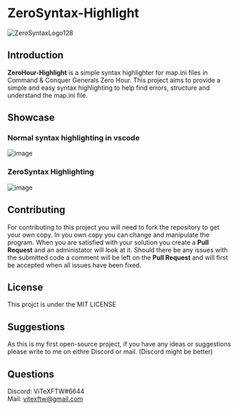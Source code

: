 
# ZeroSyntax-Highlight  
![ZeroSyntaxLogo128](https://github.com/ViTeXFTW/ZeroSyntax-Highlight/assets/90150876/cd30167b-08d6-4dcd-80e4-d1fad9f6c672)

## Introduction
**ZeroHour-Highlight** is a simple syntax highlighter for map.ini files in Command & Conquer Generals Zero Hour. This project aims to provide a simple and easy syntax highlighting to help find errors, structure and understand the map.ini file.  

## Showcase

### Normal syntax highlighting in vscode
![image](https://github.com/ViTeXFTW/ZeroSyntax-Highlight/assets/90150876/1c46c2ca-8576-4b35-b98c-be17484c7ae0)

### ZeroSyntax Highlighting
![image](https://github.com/ViTeXFTW/ZeroSyntax-Highlight/assets/90150876/3c63c537-2e6f-40b1-b23a-9b1eea6aba4c)

## Contributing
For contributing to this project you will need to fork the repository to get your own copy. In you own copy you can change and manipulate the program. When you are satisfied with your solution you create a **Pull Request** and an administator will look at it.
Should there be any issues with the submitted code a comment will be left on the **Pull Request** and will first be accepted when all issues have been fixed.

## License
This projct is under the MIT LICENSE

## Suggestions
As this is my first open-source project, if you have any ideas or suggestions please write to me on eithre Discord or mail. (Discord might be better)

## Questions
Discord: ViTeXFTW#6644  
Mail: vitexftw@gmail.com
